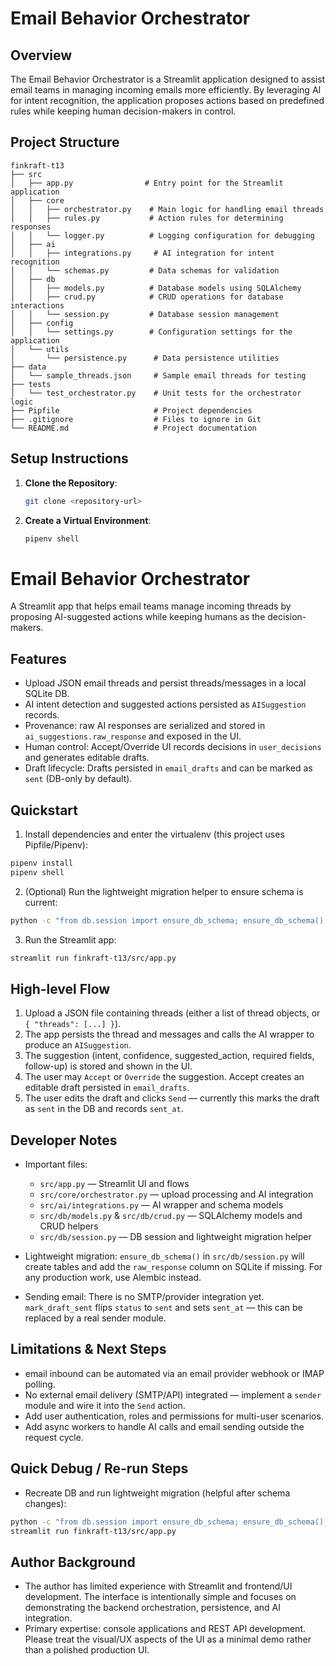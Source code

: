 # Email Behavior Orchestrator

## Overview

The Email Behavior Orchestrator is a Streamlit application designed to assist email teams in managing incoming emails more efficiently. By leveraging AI for intent recognition, the application proposes actions based on predefined rules while keeping human decision-makers in control.

## Project Structure

```
finkraft-t13
├── src
│   ├── app.py                # Entry point for the Streamlit application
│   ├── core
│   │   ├── orchestrator.py    # Main logic for handling email threads
│   │   ├── rules.py           # Action rules for determining responses
│   │   └── logger.py          # Logging configuration for debugging
│   ├── ai
│   │   ├── integrations.py     # AI integration for intent recognition
│   │   └── schemas.py         # Data schemas for validation
│   ├── db
│   │   ├── models.py          # Database models using SQLAlchemy
│   │   ├── crud.py            # CRUD operations for database interactions
│   │   └── session.py         # Database session management
│   ├── config
│   │   └── settings.py        # Configuration settings for the application
│   └── utils
│       └── persistence.py      # Data persistence utilities
├── data
│   └── sample_threads.json     # Sample email threads for testing
├── tests
│   └── test_orchestrator.py    # Unit tests for the orchestrator logic
├── Pipfile                     # Project dependencies
├── .gitignore                  # Files to ignore in Git
└── README.md                   # Project documentation
```

## Setup Instructions

1. **Clone the Repository**:

   ```bash
   git clone <repository-url>
   ```

2. **Create a Virtual Environment**:
   ```bash
   pipenv shell
   ```

# Email Behavior Orchestrator

A Streamlit app that helps email teams manage incoming threads by proposing AI-suggested actions while keeping humans as the decision-makers.

## Features

- Upload JSON email threads and persist threads/messages in a local SQLite DB.
- AI intent detection and suggested actions persisted as `AISuggestion` records.
- Provenance: raw AI responses are serialized and stored in `ai_suggestions.raw_response` and exposed in the UI.
- Human control: Accept/Override UI records decisions in `user_decisions` and generates editable drafts.
- Draft lifecycle: Drafts persisted in `email_drafts` and can be marked as `sent` (DB-only by default).

## Quickstart

1. Install dependencies and enter the virtualenv (this project uses Pipfile/Pipenv):

```bash
pipenv install
pipenv shell
```

2. (Optional) Run the lightweight migration helper to ensure schema is current:

```bash
python -c "from db.session import ensure_db_schema; ensure_db_schema(); print('migration ran')"
```

3. Run the Streamlit app:

```bash
streamlit run finkraft-t13/src/app.py
```

## High-level Flow

1. Upload a JSON file containing threads (either a list of thread objects, or `{ "threads": [...] }`).
2. The app persists the thread and messages and calls the AI wrapper to produce an `AISuggestion`.
3. The suggestion (intent, confidence, suggested_action, required fields, follow-up) is stored and shown in the UI.
4. The user may `Accept` or `Override` the suggestion. Accept creates an editable draft persisted in `email_drafts`.
5. The user edits the draft and clicks `Send` — currently this marks the draft as `sent` in the DB and records `sent_at`.

## Developer Notes

- Important files:

  - `src/app.py` — Streamlit UI and flows
  - `src/core/orchestrator.py` — upload processing and AI integration
  - `src/ai/integrations.py` — AI wrapper and schema models
  - `src/db/models.py` & `src/db/crud.py` — SQLAlchemy models and CRUD helpers
  - `src/db/session.py` — DB session and lightweight migration helper

- Lightweight migration: `ensure_db_schema()` in `src/db/session.py` will create tables and add the `raw_response` column on SQLite if missing. For any production work, use Alembic instead.

- Sending email: There is no SMTP/provider integration yet. `mark_draft_sent` flips `status` to `sent` and sets `sent_at` — this can be replaced by a real sender module.

## Limitations & Next Steps

- email inbound can be automated via an email provider webhook or IMAP polling.
- No external email delivery (SMTP/API) integrated — implement a `sender` module and wire it into the `Send` action.
- Add user authentication, roles and permissions for multi-user scenarios.
- Add async workers to handle AI calls and email sending outside the request cycle.

## Quick Debug / Re-run Steps

- Recreate DB and run lightweight migration (helpful after schema changes):

```bash
python -c "from db.session import ensure_db_schema; ensure_db_schema(); print('migration ran')"
streamlit run finkraft-t13/src/app.py
```

## Author Background

- The author has limited experience with Streamlit and frontend/UI development. The interface is intentionally simple and focuses on demonstrating the backend orchestration, persistence, and AI integration.
- Primary expertise: console applications and REST API development. Please treat the visual/UX aspects of the UI as a minimal demo rather than a polished production UI.
